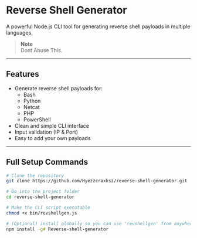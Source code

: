 # Reverse Shell Generator

A powerful Node.js CLI tool for generating reverse shell payloads in multiple languages.

> **Note**  
> Dont Abuse This.

---

## Features

- Generate reverse shell payloads for:
  - Bash
  - Python
  - Netcat
  - PHP
  - PowerShell
- Clean and simple CLI interface
- Input validation (IP & Port)
- Easy to add your own payloads

---

## Full Setup Commands

```bash
# Clone the repository
git clone https://github.com/Hyezzcraxksz/reverse-shell-generator.git

# Go into the project folder
cd reverse-shell-generator

# Make the CLI script executable
chmod +x bin/revshellgen.js

# (Optional) install globally so you can use 'revshellgen' from anywhere
npm install -g# Reverse-shell-generator
